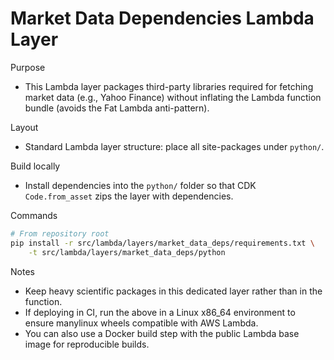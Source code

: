 Market Data Dependencies Lambda Layer
=====================================

Purpose
- This Lambda layer packages third-party libraries required for fetching market data (e.g., Yahoo Finance) without inflating the Lambda function bundle (avoids the Fat Lambda anti-pattern).

Layout
- Standard Lambda layer structure: place all site-packages under `python/`.

Build locally
- Install dependencies into the `python/` folder so that CDK `Code.from_asset` zips the layer with dependencies.

Commands
```bash
# From repository root
pip install -r src/lambda/layers/market_data_deps/requirements.txt \
    -t src/lambda/layers/market_data_deps/python
```

Notes
- Keep heavy scientific packages in this dedicated layer rather than in the function.
- If deploying in CI, run the above in a Linux x86_64 environment to ensure manylinux wheels compatible with AWS Lambda.
- You can also use a Docker build step with the public Lambda base image for reproducible builds.
